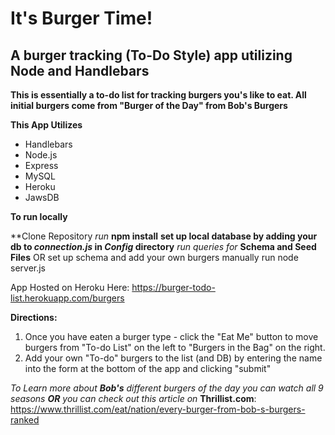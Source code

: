 # It's Burger Time!
## A burger tracking (To-Do Style) app utilizing Node and Handlebars

**This is essentially a to-do list for tracking burgers you's like to eat. All initial burgers come from "Burger of the Day" from Bob's Burgers**

**This App Utilizes**
* Handlebars
* Node.js
* Express
* MySQL
* Heroku 
* JawsDB

**To run locally**

**Clone Repository
*run* **npm install**
**set up local database by adding your db to *connection.js* in *Config* directory**
*run queries for* **Schema and Seed Files** OR set up schema and add your own burgers manually
run node server.js

App Hosted on Heroku Here: https://burger-todo-list.herokuapp.com/burgers

**Directions:**

1. Once you have eaten a burger type - click the "Eat Me" button to move burgers from "To-do List" on the left to "Burgers in the Bag" on the right.
2. Add your own "To-do" burgers to the list (and DB) by entering the name into the form at the bottom of the app and clicking "submit"

*To Learn more about **Bob's** different burgers of the day you can watch all 9 seasons **OR** you can check out this article on* **Thrillist.com**: https://www.thrillist.com/eat/nation/every-burger-from-bob-s-burgers-ranked

